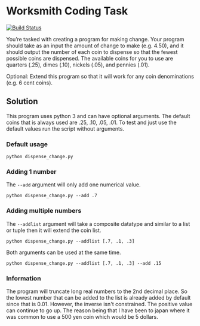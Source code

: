 # Worksmith Coding Task
[![Build Status](https://travis-ci.org/B2Gdevs/worksmith_coding_task.svg?branch=master)](https://travis-ci.org/B2Gdevs/worksmith_coding_task)

You’re tasked with creating a program for making change. Your program should take as
an input the amount of change to make (e.g. 4.50), and it should output the number of
each coin to dispense so that the fewest possible coins are dispensed. The available
coins for you to use are quarters (.25), dimes (.10), nickels (.05), and pennies (.01).

Optional:
Extend this program so that it will work for any coin denominations (e.g. 6 cent coins).

## Solution

This program uses python 3 and can have optional arguments.  The default coins that is always
used are .25, .10, .05, .01. To test and just use the default values run the script without arguments.

### Default usage
```
python dispense_change.py
```

### Adding 1 number
The ```--add``` argument will only add one numerical value.
```
python dispense_change.py --add .7
```

### Adding multiple numbers
The ```--addlist``` argument will take a composite datatype and similar to a list or tuple 
then it will extend the coin list.
```
python dispense_change.py --addlist [.7, .1, .3]
```

Both arguments can be used at the same time.
```
python dispense_change.py --addlist [.7, .1, .3] --add .15
```

### Information
The program will truncate long real numbers to the 2nd decimal place.  So the lowest number that can be added to the list
is already added by default since that is 0.01.  However, the inverse isn't constrained.  The positive value can continue to go up.
The reason being that I have been to japan where it was common to use a 500 yen coin which would be 5 dollars.
